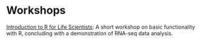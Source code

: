 # Workshops

[Introduction to R for Life Scientists](intro-r-lifesci): A short workshop on basic functionality with R, concluding with a demonstration of RNA-seq data analysis.
